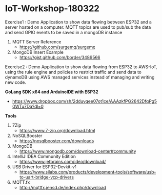 # IoT-Workshop-180322
Exercise1 : Demo Application to show data flowing between ESP32 and a server hosted on a computer. MQTT topics are used to pub/sub the data and send GPIO events to be saved in a mongoDB instance

1. MQTT Server Reference 
   - https://github.com/surgemq/surgemq
2. MongoDB Insert Example
   - https://gist.github.com/border/3489566
   
   
Exercise2 : Demo Application to show data flowing from ESP32 to AWS-IoT, using the rule engine and policies to restrict traffic and send data to dynamoDB using AWS managed services instead of managing and writing new code.


**GoLang SDK x64 and ArduinoIDE with ESP32**
  - https://www.dropbox.com/sh/2dduvqee07ot1ce/AAAzkfPG2642DfqPg50WTu7Da?dl=0




**Tools**
1.  7Zip
    - https://www.7-zip.org/download.html
2.  NoSQLBooster
    - https://nosqlbooster.com/downloads
3.  MongoDB
    - https://www.mongodb.com/download-center#community
4.  IntelliJ IDEA Community Edition
    - https://www.jetbrains.com/idea/download/
5.  USB Driver for ESP32-Devkit-v1
    - https://www.silabs.com/products/development-tools/software/usb-to-uart-bridge-vcp-drivers
6.  MQTT.fx
    - http://mqttfx.jensd.de/index.php/download

